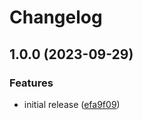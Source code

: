 # Changelog

## 1.0.0 (2023-09-29)


### Features

* initial release ([efa9f09](https://github.com/portabletext/solid-portabletext/commit/efa9f09ed2a4f6fdf7922f88dd1a7338eedd0b1e))
